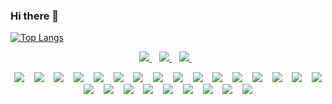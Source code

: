 ### Hi there 👋

[![Top Langs](https://github-readme-stats.vercel.app/api/top-langs/?username=AhmedMohamed040&layout=compact)](https://github.com/AhmedMohamed040/github-readme-stats) 

<!--![GitHub stats](https://github-readme-stats.vercel.app/api?username=AhmedMohamed040&show_icons=true&theme=light) -->
<p align='center'>
  
  <a href="https://www.linkedin.com/in/ahmed-mohamed-a0b63922b">
    <img src="https://img.shields.io/badge/LinkedIn-0077B5?style=for-the-badge&logo=linkedin&logoColor=white" />
  </a>&nbsp;&nbsp;
  <a href="https://www.facebook.com/AhmedAboAlhamad/">
    <img src="https://img.shields.io/badge/Facebook-1877F2?style=for-the-badge&logo=facebook&logoColor=white" />        
  </a>&nbsp;&nbsp;
   <a href="https://awesome-design.netlify.app">
    <img src="https://img.shields.io/badge/Profile%20Visitors-172B4D?style=for-the-badge&logo=Opsgenie&logoColor=white" />        
  </a>&nbsp;&nbsp;

</p>
<p align='center'>
    <img src="https://img.shields.io/badge/HTML5-E34F26?style=for-the-badge&logo=html5&logoColor=white" />
     &nbsp;&nbsp;
    <img src="https://img.shields.io/badge/CSS3-1572B6?style=for-the-badge&logo=css3&logoColor=white" />        
     &nbsp;&nbsp;
    <img src="https://img.shields.io/badge/JavaScript-323330?style=for-the-badge&logo=javascript&logoColor=F7DF1E" /> 
     &nbsp;&nbsp;
   <img src="https://img.shields.io/badge/TypeScript-007ACC?style=for-the-badge&logo=typescript&logoColor=white" />        
     &nbsp;&nbsp;
     <img src="https://img.shields.io/badge/Sass-CC6699?style=for-the-badge&logo=sass&logoColor=white" />        
     &nbsp;&nbsp;
     <img src="https://img.shields.io/badge/Bootstrap-563D7C?style=for-the-badge&logo=bootstrap&logoColor=white" />        
     &nbsp;&nbsp;
     <img src="https://img.shields.io/badge/Vue.js-35495E?style=for-the-badge&logo=vuedotjs&logoColor=4FC08D" />        
     &nbsp;&nbsp;
   <img src="https://img.shields.io/badge/Vuetify-1867C0?style=for-the-badge&logo=vuetify&logoColor=AEDDFF" />        
     &nbsp;&nbsp;
    <img src="[https://img.shields.io/badge/Nuxt-002E3B?style=for-the-badge&logo=nuxtdotjs&logoColor=#00DC82" />        
     &nbsp;&nbsp;
     <img src="https://img.shields.io/badge/angular-%23DD0031.svg?style=for-the-badge&logo=angular&logoColor=white" />        
     &nbsp;&nbsp;
   <img src="https://img.shields.io/badge/rxjs-%23B7178C.svg?style=for-the-badge&logo=reactivex&logoColor=white" />        
     &nbsp;&nbsp;
    <img src="https://img.shields.io/badge/MUI-%230081CB.svg?style=for-the-badge&logo=mui&logoColor=white" />        
     &nbsp;&nbsp;
  <img src="https://img.shields.io/badge/react-%2320232a.svg?style=for-the-badge&logo=react&logoColor=%2361DAFB" />        
     &nbsp;&nbsp;
     <img src="https://img.shields.io/badge/redux-%23593d88.svg?style=for-the-badge&logo=redux&logoColor=white" />        
     &nbsp;&nbsp;
    <img src="https://img.shields.io/badge/Next-black?style=for-the-badge&logo=next.js&logoColor=white" />        
     &nbsp;&nbsp;
     <img src="https://img.shields.io/badge/Vite-B73BFE?style=for-the-badge&logo=vite&logoColor=FFD62E" />
      &nbsp;&nbsp;
    <img src="https://img.shields.io/badge/json-5E5C5C?style=for-the-badge&logo=json&logoColor=white" />        
     &nbsp;&nbsp;
     <img src="https://img.shields.io/badge/GIT-E44C30?style=for-the-badge&logo=git&logoColor=white" />        
     &nbsp;&nbsp;
     <img src="https://img.shields.io/badge/npm-CB3837?style=for-the-badge&logo=npm&logoColor=white" />        
     &nbsp;&nbsp;
     <img src="https://img.shields.io/badge/Visual_Studio_Code-0078D4?style=for-the-badge&logo=visual%20studio%20code&logoColor=white" />        
     &nbsp;&nbsp;
   <img src="https://img.shields.io/badge/Atom-66595C?style=for-the-badge&logo=Atom&logoColor=white" />
     &nbsp;&nbsp;
  <img src="https://img.shields.io/badge/Jira-0052CC?style=for-the-badge&logo=Jira&logoColor=white" />
     &nbsp;&nbsp;
   <img src="https://img.shields.io/badge/Trello-%23026AA7.svg?style=for-the-badge&logo=Trello&logoColor=white" />
     &nbsp;&nbsp;
   <img src="https://img.shields.io/badge/Sketch-FFB387?style=for-the-badge&logo=sketch&logoColor=black" />
     &nbsp;&nbsp;
   <img src="https://img.shields.io/badge/figma-%23F24E1E.svg?style=for-the-badge&logo=figma&logoColor=white" />
     &nbsp;&nbsp;

</p>
